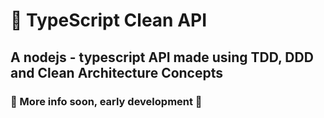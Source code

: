# 🧐 TypeScript Clean API 
## A nodejs - typescript API made using TDD, DDD and Clean Architecture Concepts
### 🚧 More info soon, early development 🚧
